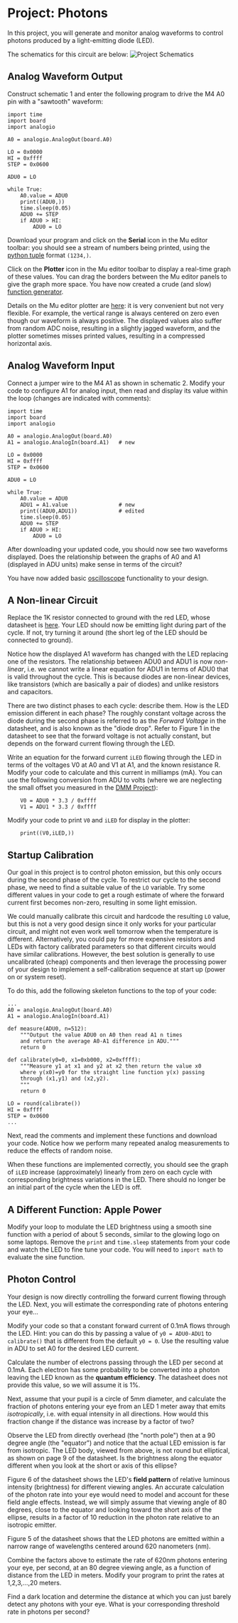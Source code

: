 # Project: Photons

In this project, you will generate and monitor analog waveforms to control photons produced by a light-emitting diode (LED).

The schematics for this circuit are below:
![Project Schematics](https://raw.githubusercontent.com/dkirkby/E4S/master/projects/img/photons.png)

## Analog Waveform Output

Construct schematic 1 and enter the following program to drive the M4 A0 pin with a "sawtooth" waveform:
```
import time
import board
import analogio

A0 = analogio.AnalogOut(board.A0)

LO = 0x0000
HI = 0xffff
STEP = 0x0600

ADU0 = LO

while True:
    A0.value = ADU0
    print((ADU0,))
    time.sleep(0.05)
    ADU0 += STEP
    if ADU0 > HI:
        ADU0 = LO
```
Download your program and click on the **Serial** icon in the Mu editor toolbar: you should see a stream of numbers being printed, using the
[python tuple](https://docs.python.org/3.8/library/stdtypes.html#tuple) format `(1234,)`.

Click on the **Plotter** icon in the Mu editor toolbar to display a real-time graph of these values.
You can drag the borders between the Mu editor panels to give the graph more space.  You have now created
a crude (and slow) [function generator](https://en.wikipedia.org/wiki/Function_generator).

Details on the Mu editor plotter are [here](https://codewith.mu/en/tutorials/1.0/plotter): it is very convenient but not very flexible.  For example, the vertical range is always centered on zero even though our waveform is always positive.  The displayed values also suffer from random ADC noise, resulting in a slightly jagged waveform, and the plotter sometimes misses printed values, resulting in a compressed horizontal axis.

## Analog Waveform Input

Connect a jumper wire to the M4 A1 as shown in schematic 2.  Modify your code to configure A1 for analog input, then read and display its value within the loop (changes are indicated with comments):
```
import time
import board
import analogio

A0 = analogio.AnalogOut(board.A0)
A1 = analogio.AnalogIn(board.A1)   # new

LO = 0x0000
HI = 0xffff
STEP = 0x0600

ADU0 = LO

while True:
    A0.value = ADU0
    ADU1 = A1.value                # new
    print((ADU0,ADU1))             # edited
    time.sleep(0.05)
    ADU0 += STEP
    if ADU0 > HI:
        ADU0 = LO
```
After downloading your updated code, you should now see two waveforms displayed.  Does the relationship between
the graphs of A0 and A1 (displayed in ADU units) make sense in terms of the circuit?

You have now added basic [oscilloscope](https://en.wikipedia.org/wiki/Oscilloscope) functionality to your design.

## A Non-linear Circuit

Replace the 1K resistor connected to ground with the red LED, whose datasheet is
[here](https://github.com/dkirkby/E4S/raw/main/datasheets/LED.pdf). Your LED should now be emitting light during part of the cycle.  If not, try turning it around (the short leg of the LED should be connected to ground).

Notice how the displayed A1 waveform has changed with the LED replacing one of the resistors.  The relationship between ADU0 and ADU1 is now *non-linear*, i.e. we cannot write a linear equation for ADU1 in terms of ADU0
that is valid throughout the cycle.  This is because diodes are non-linear devices, like transistors (which are basically a pair of diodes) and unlike resistors and capacitors.

There are two distinct phases to each cycle: describe them.  How is the LED emission different in each phase?
The roughly constant voltage across the diode during the second phase is referred to as the *Forward Voltage* in the datasheet, and is also known as the "diode drop".  Refer to Figure 1 in the datasheet to see that the
forward voltage is not actually constant, but depends on the forward current flowing through the LED.

Write an equation for the forward current `iLED` flowing through the LED in terms of the voltages V0 at A0 and V1 at A1, and the known resistance R.  Modify your code to calculate and this current in milliamps (mA).  You can use the following conversion from ADU to volts (where we are neglecting the small offset you measured in the [DMM Project](DMM.md)):
```
    V0 = ADU0 * 3.3 / 0xffff
    V1 = ADU1 * 3.3 / 0xffff
```
Modify your code to print `V0` and `iLED` for display in the plotter:
```
    print((V0,iLED,))
```

## Startup Calibration

Our goal in this project is to control photon emission, but this only occurs during the second phase of the cycle.
To restrict our cycle to the second phase, we need to find a suitable value of the `LO` variable.  Try some different values in your code to get a rough estimate of where the forward current first becomes non-zero, resulting in some light emission.

We could manually calibrate this circuit and hardcode the resulting `LO` value, but this is not a very good design since it only works for your particular circuit, and might not even work well tomorrow when the temperature is different.  Alternatively, you could pay for more expensive resistors and LEDs with factory calibrated parameters so that different circuits would have similar calibrations.  However, the best solution is generally to use uncalibrated (cheap) components and then leverage the processing power of your design to implement a self-calibration sequence at start up (power on or system reset).

To do this, add the following skeleton functions to the top of your code:
```
...
A0 = analogio.AnalogOut(board.A0)
A1 = analogio.AnalogIn(board.A1)

def measure(ADU0, n=512):
    """Output the value ADU0 on A0 then read A1 n times
    and return the average A0-A1 difference in ADU."""
    return 0

def calibrate(y0=0, x1=0xb000, x2=0xffff):
    """Measure y1 at x1 and y2 at x2 then return the value x0
    where y(x0)=y0 for the straight line function y(x) passing
    through (x1,y1) and (x2,y2).
    """
    return 0

LO = round(calibrate())
HI = 0xffff
STEP = 0x0600
...
```
Next, read the comments and implement these functions and download your code. Notice how we perform many repeated analog measurements to reduce the effects of random noise.

When these functions are implemented correctly, you should see the graph of `iLED` increase (approximately) linearly from zero on each cycle with corresponding brightness variations in the LED.  There should no longer be an initial part of the cycle when the LED is off.

## A Different Function: Apple Power

Modify your loop to modulate the LED brightness using a smooth sine function with a period of about 5 seconds, similar to the glowing logo on some laptops.  Remove the `print` and `time.sleep` statements from your code and watch the LED to fine tune your code.  You will need to `import math` to evaluate the sine function.

## Photon Control

Your design is now directly controlling the forward current flowing through the LED.  Next, you will estimate the corresponding rate of photons entering your eye...

Modify your code so that a constant forward current of 0.1mA flows through the LED.  Hint: you can do this by passing a value of `y0 = ADU0-ADU1` to `calibrate()` that is different from the default `y0 = 0`.  Use the
resulting value in ADU to set A0 for the desired LED current.

Calculate the number of electrons passing through the LED per second at 0.1mA. Each electron has some probability to be converted into a photon leaving the LED known as the **quantum efficiency**.  The datasheet does not provide this value, so we will assume it is 1%.

Next, assume that your pupil is a circle of 5mm diameter, and calculate the fraction of photons entering your
eye from an LED 1 meter away that emits *isotropically*, i.e. with equal intensity in all directions. How would
this fraction change if the distance was increase by a factor of two?

Observe the LED from directly overhead (the "north pole") then at a 90 degree angle (the "equator") and notice that the actual LED emission is far from isotropic. The LED body, viewed from above, is not round but elliptical, as shown on page 9 of the datasheet.  Is the brightness along the equator different when you look at the short or axis of this ellipse?

Figure 6 of the datasheet shows the LED's **field pattern** of relative luminous intensity (brightness) for different viewing angles.  An accurate calculation of the photon rate into your eye would need to model and  account for these field angle effects.  Instead, we will simply assume that viewing angle of 80 degrees, close to the equator and looking toward the short axis of the ellipse, results in a factor of 10 reduction in the photon rate relative to an isotropic emitter.

Figure 5 of the datasheet shows that the LED photons are emitted within a narrow range of wavelengths centered
around 620 nanometers (nm).

Combine the factors above to estimate the rate of 620nm photons entering your eye, per second, at an 80 degree viewing angle, as a function of distance from the LED in meters.  Modify your program to print the rates
at 1,2,3,...,20 meters.

Find a dark location and determine the distance at which you can just barely detect any photons with your eye.  What is your corresponding threshold rate in photons per second?
